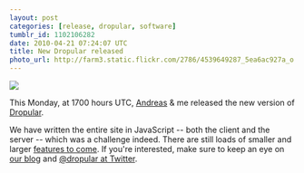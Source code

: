 ```yaml
---
layout: post
categories: [release, dropular, software]
tumblr_id: 1102106282  
date: 2010-04-21 07:24:07 UTC
title: New Dropular released
photo_url: http://farm3.static.flickr.com/2786/4539649287_5ea6ac927a_o.png
---
```


<img src="http://farm3.static.flickr.com/2786/4539649287_5ea6ac927a_o.png">

This Monday, at 1700 hours UTC, [Andreas](http://suprb.com/) & me released the new version of [Dropular](http://dropular.net/).

We have written the entire site in JavaScript -- both the client and the server -- which was a challenge indeed. There are still loads of smaller and larger [features to come](http://dropular.net/#about/todo). If you're interested, make sure to keep an eye on [our blog](http://dropular.tumblr.com/) and [@dropular at Twitter](http://twitter.com/dropular).
